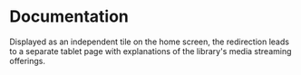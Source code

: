 # Documentation
Displayed as an independent tile on the home screen, the redirection leads to a separate tablet page with explanations of the library's media streaming offerings.

